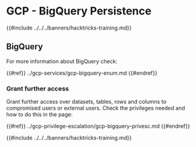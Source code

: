 # GCP - BigQuery Persistence

{{#include ../../../banners/hacktricks-training.md}}

## BigQuery

For more information about BigQuery check:

{{#ref}}
../gcp-services/gcp-bigquery-enum.md
{{#endref}}

### Grant further access

Grant further access over datasets, tables, rows and columns to compromised users or external users. Check the privileges needed and how to do this in the page:

{{#ref}}
../gcp-privilege-escalation/gcp-bigquery-privesc.md
{{#endref}}

{{#include ../../../banners/hacktricks-training.md}}




